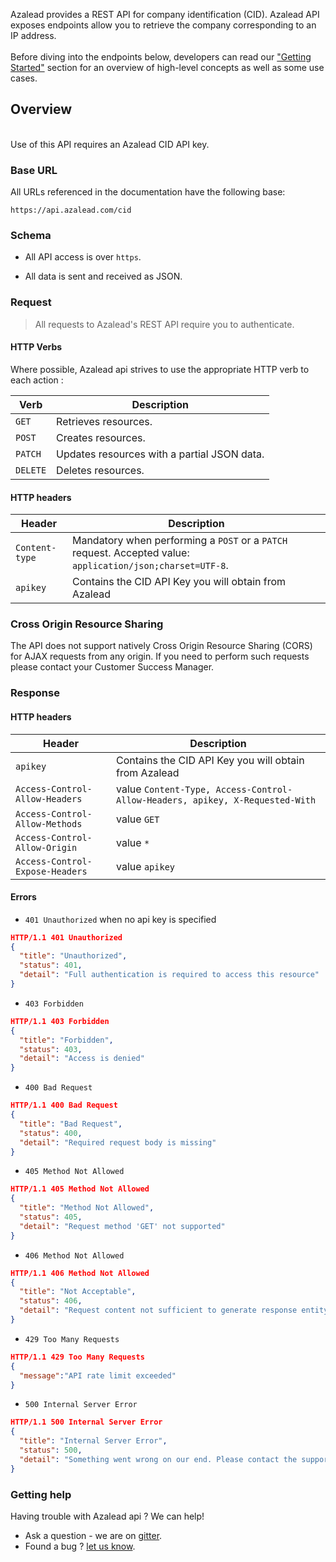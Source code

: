 Azalead provides a REST API for company identification (CID).
Azalead API exposes endpoints allow you to retrieve the company corresponding to an IP address.
<br/><br/>
Before diving into the endpoints below, developers can read our <a href="https://developers.azalead.com/rest-api-getting-started" target="_parent">"Getting Started"</a> section for an overview of high-level concepts as well as some use cases.

## Overview

<br/>Use of this API requires an Azalead CID API key.

<span id="api-_-BaseURL"/>

### Base URL

All URLs referenced in the documentation have the following base:

```
https://api.azalead.com/cid
```

<span id="api-_-Schema"/>

### Schema

-   All API access is over `https`.

-   All data is sent and received as JSON.

<span id="api-_-Request"/>

### Request

> All requests to Azalead's REST API require you to authenticate.

#### HTTP Verbs

Where possible, Azalead api strives to use the appropriate HTTP verb to each action :

| **Verb** | **Description**                             |
| -------- | ------------------------------------------- |
| `GET`    | Retrieves resources.                        |
| `POST`   | Creates  resources.                         |
| `PATCH`  | Updates resources with a partial JSON data. |
| `DELETE` | Deletes resources.                          |

#### HTTP headers

| **Header**     | **Description**                                                                                            |
| -------------- | ---------------------------------------------------------------------------------------------------------- |
| `Content-type` | Mandatory when performing a `POST` or a `PATCH` request. Accepted value: `application/json;charset=UTF-8`. |
| `apikey`       | Contains the CID API Key you will obtain from Azalead                                                      |

### Cross Origin Resource Sharing

The API does not support natively Cross Origin Resource Sharing (CORS) for AJAX requests from any origin. If you need to perform such requests please contact your Customer Success Manager.

<span id="api-_-Response"/>

### Response

#### HTTP headers

| **Header**                      | **Description**                                                              |
| ------------------------------- | ---------------------------------------------------------------------------- |
| `apikey`                        | Contains the CID API Key you will obtain from Azalead                        |
| `Access-Control-Allow-Headers`  | value `Content-Type, Access-Control-Allow-Headers, apikey, X-Requested-With` |
| `Access-Control-Allow-Methods`  | value `GET`                                                                  |
| `Access-Control-Allow-Origin`   | value `*`                                                                    |
| `Access-Control-Expose-Headers` | value `apikey`                                                               |

#### Errors

-   `401 Unauthorized` when no api key is specified

```json
HTTP/1.1 401 Unauthorized
{
  "title": "Unauthorized",
  "status": 401,
  "detail": "Full authentication is required to access this resource"
}
```

-   `403 Forbidden`

```json
HTTP/1.1 403 Forbidden
{
  "title": "Forbidden",
  "status": 403,
  "detail": "Access is denied"
}
```

-   `400 Bad Request`

```JSON
HTTP/1.1 400 Bad Request
{
  "title": "Bad Request",
  "status": 400,
  "detail": "Required request body is missing"
}
```

-   `405 Method Not Allowed`

```JSON
HTTP/1.1 405 Method Not Allowed
{
  "title": "Method Not Allowed",
  "status": 405,
  "detail": "Request method 'GET' not supported"
}
```

-   `406 Method Not Allowed`

```JSON
HTTP/1.1 406 Method Not Allowed
{
  "title": "Not Acceptable",
  "status": 406,
  "detail": "Request content not sufficient to generate response entity"
}
```

-   `429 Too Many Requests`

```JSON
HTTP/1.1 429 Too Many Requests
{
  "message":"API rate limit exceeded"
}
```

-   `500 Internal Server Error`

```json
HTTP/1.1 500 Internal Server Error
{
  "title": "Internal Server Error",
  "status": 500,
  "detail": "Something went wrong on our end. Please contact the support."
}
```




<span id="api-_-Help"/>

### Getting help

Having trouble with Azalead api ? We can help!

-   Ask a question - we are on <a href="https://gitter.im/azalead/azalead-api" target="_blank">gitter</a>.
-   Found a bug ?  <a href="https://github.com/Azalead/azalead.github.io/issues" target="_blank">let us know</a>.
